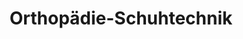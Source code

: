 ---
title: "Orthopädie-Schuhtechnik"
url: /weil-der-stadt/orthopaedie-schuhtechnik/
shop: Sanitätshaus
---